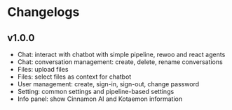 # Changelogs

## v1.0.0

- Chat: interact with chatbot with simple pipeline, rewoo and react agents
- Chat: conversation management: create, delete, rename conversations
- Files: upload files
- Files: select files as context for chatbot
- User management: create, sign-in, sign-out, change password
- Setting: common settings and pipeline-based settings
- Info panel: show Cinnamon AI and Kotaemon information

